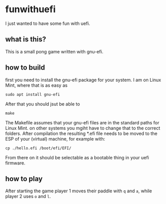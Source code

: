 # funwithuefi
I just wanted to have some fun with uefi.

## what is this?
This is a small pong game written with gnu-efi.

## how to build
first you need to install the gnu-efi package for your system.
I am on Linux Mint, where that is as easy as
```
sudo apt install gnu-efi
```
After that you should jsut be able to
```
make
```
The Makefile assumes that your gnu-efi files are in the standard paths for Linux Mint. on other systems you mgiht have to change that to the correct folders.
After compilation the resulting *.efi file needs to be moved to the ESP of your (virtual) machine, for example with:
```
cp ./hello.efi /boot/efi/EFI/
```
From there on it should be selectable as a bootable thing in your uefi firmware.

## how to play
After starting the game player 1 moves their paddle with `q` and `a`, while player 2 uses `o` and `l`.
